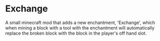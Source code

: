# Exchange
A small minecraft mod that adds a new enchantment, 'Exchange', which when mining a block with a tool with the enchantment will automatically replace the broken block with the block in the player's off hand slot.
